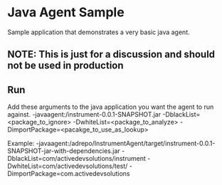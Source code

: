 # Java Agent Sample
Sample application that demonstrates a very basic java agent.

## NOTE: This is just for a discussion and should not be used in production

## Run
 Add these arguments to the java application you want the agent to run against.
 -javaagent:<path>/instrument-0.0.1-SNAPSHOT.jar -DblackList=<package_to_ignore> -DwhiteList=<package_to_analyze> -DimportPackage=<pacakge_to_use_as_lookup>
 
 Example:
 -javaagent:/adrepo/InstrumentAgent/target/instrument-0.0.1-SNAPSHOT-jar-with-dependencies.jar -DblackList=com/activedevsolutions/instrument -DwhiteList=com/activedevsolutions/test/ -DimportPackage=com.activedevsolutions